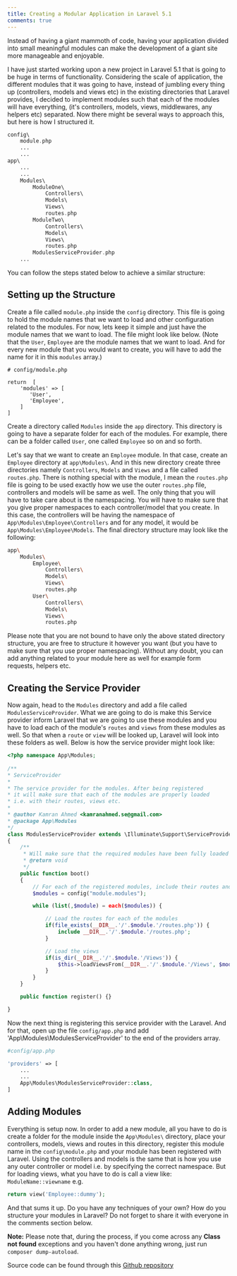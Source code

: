 ```yaml
---
title: Creating a Modular Application in Laravel 5.1
comments: true
---
```


Instead of having a giant mammoth of code, having your application divided into small meaningful modules can make the development of a giant site more manageable and enjoyable. 

I have just started working upon a new project in Laravel 5.1 that is going to be huge in terms of functionality. Considering the scale of application, the different modules that it was going to have, instead of jumbling every thing up (controllers, models and views etc) in the existing directories that Laravel provides, I decided to implement modules such that each of the modules will have everything, (it's controllers, models, views, middlewares, any helpers etc) separated. Now there might be several ways to approach this, but here is how I structured it.

```php
config\
    module.php
    ...
    ...
app\
    ...
    ...
    Modules\
        ModuleOne\
            Controllers\
            Models\
            Views\
            routes.php
        ModuleTwo\
            Controllers\
            Models\
            Views\
            routes.php
        ModulesServiceProvider.php
    ...
```

You can follow the steps stated below to achieve a similar structure:

## Setting up the Structure

Create a file called `module.php` inside the `config` directory. This file is going to hold the module names that we want to load and other configuration related to the modules. For now, lets keep it simple and just have the module names that we want to load. The file might look like below. (Note that the `User`, `Employee` are the module names that we want to load. And for every new module that you would want to create, you will have to add the name for it in this `modules` array.)

```php<?php
# config/module.php

return  [
    'modules' => [
       'User',
       'Employee',
    ]
]
```

Create a directory called `Modules` inside the `app` directory. This directory is going to have a separate folder for each of the modules. For example, there can be a folder called `User`, one called `Employee` so on and so forth.

Let's say that we want to create an `Employee` module. In that case, create an `Employee` directory at `app\Modules\`. And in this new directory create three directories namely `Controllers`, `Models` and `Views` and a file called `routes.php`. There is nothing special with the module, I mean the `routes.php` file is going to be used exactly how we use the outer `routes.php` file, controllers and models will be same as well. The only thing that you will have to take care about is the namespacing. You will have to make sure that you give proper namespaces to each controller/model that you create. In this case, the controllers will be having the namespace of `App\Modules\Employee\Controllers` and for any model, it would be `App\Modules\Employee\Models`. The final directory structure may look like the following:

```bash
app\
    Modules\
        Employee\
            Controllers\
            Models\
            Views\
            routes.php
        User\
            Controllers\
            Models\
            Views\
            routes.php
```

Please note that you are not bound to have only the above stated directory structure, you are free to structure it however you want (but you have to make sure that you use proper namespacing). Without any doubt, you can add anything related to your module here as well for example form requests, helpers etc.

## Creating the Service Provider

Now again, head to the `Modules` directory and add a file called `ModulesServiceProvider`. What we are going to do is make this Service provider inform Laravel that we are going to use these modules and you have to load each of the module's `routes` and `views` from these modules as well. So that when a `route` or `view` will be looked up, Laravel will look into these folders as well. Below is how the service provider might look like: 

```php
<?php namespace App\Modules;
 
/**
* ServiceProvider
*
* The service provider for the modules. After being registered
* it will make sure that each of the modules are properly loaded
* i.e. with their routes, views etc.
*
* @author Kamran Ahmed <kamranahmed.se@gmail.com>
* @package App\Modules
*/
class ModulesServiceProvider extends \Illuminate\Support\ServiceProvider
{
    /**
     * Will make sure that the required modules have been fully loaded
     * @return void
     */
    public function boot()
    {
        // For each of the registered modules, include their routes and Views
        $modules = config("module.modules");

        while (list(,$module) = each($modules)) {

            // Load the routes for each of the modules
            if(file_exists(__DIR__.'/'.$module.'/routes.php')) {
                include __DIR__.'/'.$module.'/routes.php';
            }

            // Load the views
            if(is_dir(__DIR__.'/'.$module.'/Views')) {
                $this->loadViewsFrom(__DIR__.'/'.$module.'/Views', $module);
            }
        }
    }

    public function register() {}

}
```

Now the next thing is registering this service provider with the Laravel. And for that, open up the file `config/app.php` and add 'App\Modules\ModulesServiceProvider' to the end of the providers array.

```php
#config/app.php

'providers' => [
    ...
    ...
    App\Modules\ModulesServiceProvider::class,
]
```

## Adding Modules

Everything is setup now. In order to add a new module, all you have to do is create a folder for the module inside the `App\Modules\` directory, place your controllers, models, views and routes in this directory, register this module name in the `config\module.php` and your module has been registered with Laravel. Using the controllers and models is the same that is how you use any outer controller or model i.e. by specifying the correct namespace. But for loading views, what you have to do is call a view like: `ModuleName::viewname` e.g.

```php
return view('Employee::dummy');
```

And that sums it up. Do you have any techniques of your own? How do you structure your modules in Laravel? Do not forget to share it with everyone in the comments section below.

**Note:** Please note that, during the process, if you come across any **Class not found** exceptions and you haven't done anything wrong, just run `composer dump-autoload`.

Source code can be found through this [Github repository](https://github.com/kamranahmedse/laravel-modular-boilerplate)
